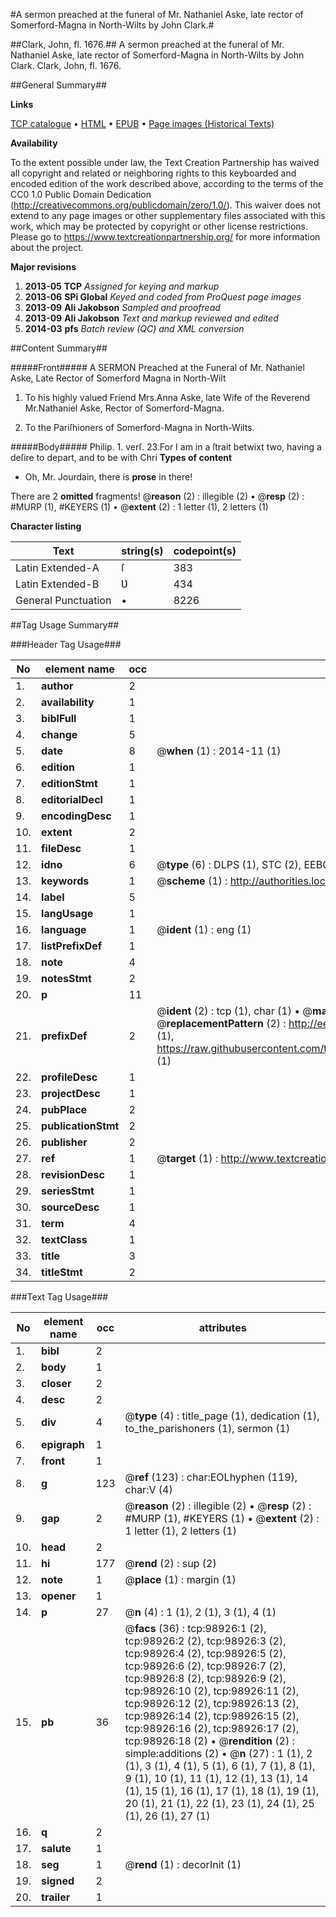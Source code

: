 #A sermon preached at the funeral of Mr. Nathaniel Aske, late rector of Somerford-Magna in North-Wilts by John Clark.#

##Clark, John, fl. 1676.##
A sermon preached at the funeral of Mr. Nathaniel Aske, late rector of Somerford-Magna in North-Wilts by John Clark.
Clark, John, fl. 1676.

##General Summary##

**Links**

[TCP catalogue](http://www.ota.ox.ac.uk/tcp/)  • 
[HTML](http://tei.it.ox.ac.uk/tcp/Texts-HTML/free/A33/A33279.html)  • 
[EPUB](http://tei.it.ox.ac.uk/tcp/Texts-EPUB/free/A33/A33279.epub) • 
[Page images (Historical Texts)](https://historicaltexts.jisc.ac.uk/eebo-13301553e)

**Availability**

To the extent possible under law, the Text Creation Partnership has waived all copyright and related or neighboring rights to this keyboarded and encoded edition of the work described above, according to the terms of the CC0 1.0 Public Domain Dedication (http://creativecommons.org/publicdomain/zero/1.0/). This waiver does not extend to any page images or other supplementary files associated with this work, which may be protected by copyright or other license restrictions. Please go to https://www.textcreationpartnership.org/ for more information about the project.

**Major revisions**

1. __2013-05__ __TCP__ *Assigned for keying and markup*
1. __2013-06__ __SPi Global__ *Keyed and coded from ProQuest page images*
1. __2013-09__ __Ali Jakobson__ *Sampled and proofread*
1. __2013-09__ __Ali Jakobson__ *Text and markup reviewed and edited*
1. __2014-03__ __pfs__ *Batch review (QC) and XML conversion*

##Content Summary##

#####Front#####
A SERMON Preached at the Funeral of Mr. Nathaniel Aske, Late Rector of Somerford Magna in North-Wilt
1. To his highly valued Friend Mrs.Anna Aske, late Wife of the Reverend Mr.Nathaniel Aske, Rector of Somerford-Magna.

1. To the Pariſhioners of Somerford-Magna in North-Wilts.

#####Body#####
Philip. 1. verſ. 23.For I am in a ſtrait betwixt two, having a deſire to depart, and to be with Chri
**Types of content**

  * Oh, Mr. Jourdain, there is **prose** in there!

There are 2 **omitted** fragments! 
 @__reason__ (2) : illegible (2)  •  @__resp__ (2) : #MURP (1), #KEYERS (1)  •  @__extent__ (2) : 1 letter (1), 2 letters (1)

**Character listing**


|Text|string(s)|codepoint(s)|
|---|---|---|
|Latin Extended-A|ſ|383|
|Latin Extended-B|Ʋ|434|
|General Punctuation|•|8226|

##Tag Usage Summary##

###Header Tag Usage###

|No|element name|occ|attributes|
|---|---|---|---|
|1.|__author__|2||
|2.|__availability__|1||
|3.|__biblFull__|1||
|4.|__change__|5||
|5.|__date__|8| @__when__ (1) : 2014-11 (1)|
|6.|__edition__|1||
|7.|__editionStmt__|1||
|8.|__editorialDecl__|1||
|9.|__encodingDesc__|1||
|10.|__extent__|2||
|11.|__fileDesc__|1||
|12.|__idno__|6| @__type__ (6) : DLPS (1), STC (2), EEBO-CITATION (1), OCLC (1), VID (1)|
|13.|__keywords__|1| @__scheme__ (1) : http://authorities.loc.gov/ (1)|
|14.|__label__|5||
|15.|__langUsage__|1||
|16.|__language__|1| @__ident__ (1) : eng (1)|
|17.|__listPrefixDef__|1||
|18.|__note__|4||
|19.|__notesStmt__|2||
|20.|__p__|11||
|21.|__prefixDef__|2| @__ident__ (2) : tcp (1), char (1)  •  @__matchPattern__ (2) : ([0-9\-]+):([0-9IVX]+) (1), (.+) (1)  •  @__replacementPattern__ (2) : http://eebo.chadwyck.com/downloadtiff?vid=$1&page=$2 (1), https://raw.githubusercontent.com/textcreationpartnership/Texts/master/tcpchars.xml#$1 (1)|
|22.|__profileDesc__|1||
|23.|__projectDesc__|1||
|24.|__pubPlace__|2||
|25.|__publicationStmt__|2||
|26.|__publisher__|2||
|27.|__ref__|1| @__target__ (1) : http://www.textcreationpartnership.org/docs/. (1)|
|28.|__revisionDesc__|1||
|29.|__seriesStmt__|1||
|30.|__sourceDesc__|1||
|31.|__term__|4||
|32.|__textClass__|1||
|33.|__title__|3||
|34.|__titleStmt__|2||


###Text Tag Usage###

|No|element name|occ|attributes|
|---|---|---|---|
|1.|__bibl__|2||
|2.|__body__|1||
|3.|__closer__|2||
|4.|__desc__|2||
|5.|__div__|4| @__type__ (4) : title_page (1), dedication (1), to_the_parishoners (1), sermon (1)|
|6.|__epigraph__|1||
|7.|__front__|1||
|8.|__g__|123| @__ref__ (123) : char:EOLhyphen (119), char:V (4)|
|9.|__gap__|2| @__reason__ (2) : illegible (2)  •  @__resp__ (2) : #MURP (1), #KEYERS (1)  •  @__extent__ (2) : 1 letter (1), 2 letters (1)|
|10.|__head__|2||
|11.|__hi__|177| @__rend__ (2) : sup (2)|
|12.|__note__|1| @__place__ (1) : margin (1)|
|13.|__opener__|1||
|14.|__p__|27| @__n__ (4) : 1 (1), 2 (1), 3 (1), 4 (1)|
|15.|__pb__|36| @__facs__ (36) : tcp:98926:1 (2), tcp:98926:2 (2), tcp:98926:3 (2), tcp:98926:4 (2), tcp:98926:5 (2), tcp:98926:6 (2), tcp:98926:7 (2), tcp:98926:8 (2), tcp:98926:9 (2), tcp:98926:10 (2), tcp:98926:11 (2), tcp:98926:12 (2), tcp:98926:13 (2), tcp:98926:14 (2), tcp:98926:15 (2), tcp:98926:16 (2), tcp:98926:17 (2), tcp:98926:18 (2)  •  @__rendition__ (2) : simple:additions (2)  •  @__n__ (27) : 1 (1), 2 (1), 3 (1), 4 (1), 5 (1), 6 (1), 7 (1), 8 (1), 9 (1), 10 (1), 11 (1), 12 (1), 13 (1), 14 (1), 15 (1), 16 (1), 17 (1), 18 (1), 19 (1), 20 (1), 21 (1), 22 (1), 23 (1), 24 (1), 25 (1), 26 (1), 27 (1)|
|16.|__q__|2||
|17.|__salute__|1||
|18.|__seg__|1| @__rend__ (1) : decorInit (1)|
|19.|__signed__|2||
|20.|__trailer__|1||
